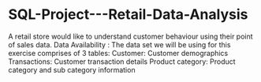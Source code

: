 # SQL-Project---Retail-Data-Analysis
A retail store would like to understand customer behaviour using their point of sales data. 
Data Availability :
The data set we will be using for this exercise comprises of 3 tables: 
Customer: Customer demographics 
Transactions: Customer transaction details 
Product category: Product category and sub category information

